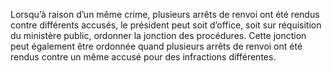 Lorsqu’à raison d’un même crime, plusieurs arrêts de renvoi ont été rendus contre différents accusés, le président peut soit d’office, soit sur réquisition du ministère public, ordonner la jonction des procédures.
Cette jonction peut également être ordonnée quand plusieurs arrêts de renvoi ont été rendus contre un même accusé pour des infractions différentes.